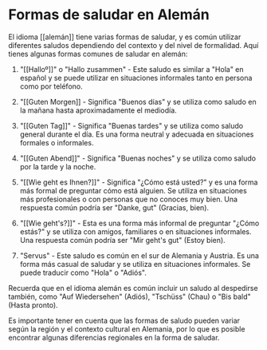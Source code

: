 # Formas de saludar en Alemán
	
El idioma [[alemán]] tiene varias formas de saludar, y es común utilizar diferentes saludos dependiendo del contexto y del nivel de formalidad. Aquí tienes algunas formas comunes de saludar en alemán:

1. "[[Halloº]]" o "Hallo zusammen" - Este saludo es similar a "Hola" en español y se puede utilizar en situaciones informales tanto en persona como por teléfono.
    
2. "[[Guten Morgen]] - Significa "Buenos días" y se utiliza como saludo en la mañana hasta aproximadamente el mediodía.
    
3. "[[Guten Tag]]" - Significa "Buenas tardes" y se utiliza como saludo general durante el día. Es una forma neutral y adecuada en situaciones formales o informales.
    
4. "[[Guten Abend]]" - Significa "Buenas noches" y se utiliza como saludo por la tarde y la noche.
    
5. "[[Wie geht es Ihnen?]]" - Significa "¿Cómo está usted?" y es una forma más formal de preguntar cómo está alguien. Se utiliza en situaciones más profesionales o con personas que no conoces muy bien. Una respuesta común podría ser "Danke, gut" (Gracias, bien).
    
6. "[[Wie geht's?]]" - Esta es una forma más informal de preguntar "¿Cómo estás?" y se utiliza con amigos, familiares o en situaciones informales. Una respuesta común podría ser "Mir geht's gut" (Estoy bien).
    
7. "Servus" - Este saludo es común en el sur de Alemania y Austria. Es una forma más casual de saludar y se utiliza en situaciones informales. Se puede traducir como "Hola" o "Adiós".
    

Recuerda que en el idioma alemán es común incluir un saludo al despedirse también, como "Auf Wiedersehen" (Adiós), "Tschüss" (Chau) o "Bis bald" (Hasta pronto).

Es importante tener en cuenta que las formas de saludo pueden variar según la región y el contexto cultural en Alemania, por lo que es posible encontrar algunas diferencias regionales en la forma de saludar.
